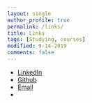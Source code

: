 ```yaml
---
layout: single
author_profile: true
permalink: /links/
title: Links
tags: [Studying, courses]
modified: 9-14-2019
comments: false
---
```



* [LinkedIn](https://www.linkedin.com/in/yasaman-t-892481195/)
* [Github](https://yasamant.github.io)
* [Email](black.0.hat1997@gmail.com)
* []()


